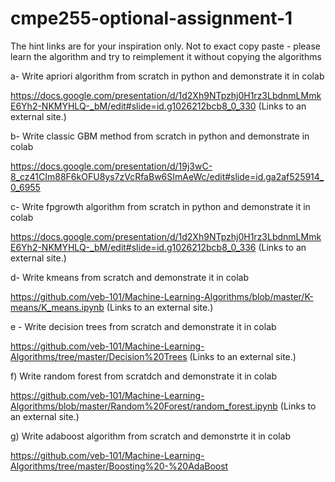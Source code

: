 # cmpe255-optional-assignment-1

The hint  links are for your inspiration only. Not to exact copy paste - please learn the algorithm and try to reimplement it without copying the algorithms

 

a- Write apriori algorithm from scratch in python and demonstrate it in colab

https://docs.google.com/presentation/d/1d2Xh9NTpzhj0H1rz3LbdnmLMmkE6Yh2-NKMYHLQ-_bM/edit#slide=id.g1026212bcb8_0_330 (Links to an external site.)

 

b- Write classic GBM method from scratch in python and demonstrate in colab

https://docs.google.com/presentation/d/19j3wC-8_cz41CIm88F6kOFU8ys7zVcRfaBw6SImAeWc/edit#slide=id.ga2af525914_0_6955

c- Write fpgrowth algorithm from scratch in python and demonstrate it in colab

https://docs.google.com/presentation/d/1d2Xh9NTpzhj0H1rz3LbdnmLMmkE6Yh2-NKMYHLQ-_bM/edit#slide=id.g1026212bcb8_0_336 (Links to an external site.)

 

d- Write kmeans from scratch and demonstrate it in colab

 

https://github.com/veb-101/Machine-Learning-Algorithms/blob/master/K-means/K_means.ipynb (Links to an external site.)

 

e - Write decision trees from scratch and demonstrate it in colab

 

https://github.com/veb-101/Machine-Learning-Algorithms/tree/master/Decision%20Trees (Links to an external site.)

 

f) Write random forest from scratdch and demonstrate it in colab

 

https://github.com/veb-101/Machine-Learning-Algorithms/blob/master/Random%20Forest/random_forest.ipynb (Links to an external site.)

 

g) Write adaboost algorithm from scratch and demonstrte it in colab

 

https://github.com/veb-101/Machine-Learning-Algorithms/tree/master/Boosting%20-%20AdaBoost
